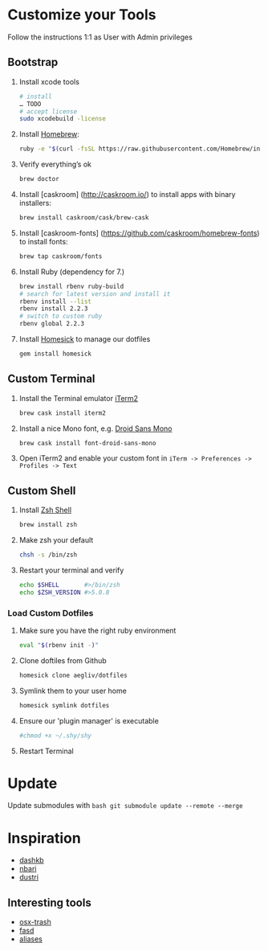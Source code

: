 Customize your Tools
====================
Follow the instructions 1:1 as User with Admin privileges

## Bootstrap
1. Install xcode tools
    ```bash
    # install
    … TODO
    # accept license
    sudo xcodebuild -license
    ```
    
2. Install [Homebrew](http://brew.sh/):
    ```bash
    ruby -e "$(curl -fsSL https://raw.githubusercontent.com/Homebrew/install/master/install)"
    ```
    
3. Verify everything’s ok
    ```bash 
    brew doctor
    ```
    
4. Install [caskroom] (http://caskroom.io/) to install apps with binary installers:
    ```bash
    brew install caskroom/cask/brew-cask
    ```

5. Install [caskroom-fonts] (https://github.com/caskroom/homebrew-fonts) to install fonts:
    ```bash
    brew tap caskroom/fonts 
    ```

6. Install Ruby (dependency for 7.)
    ```bash
    brew install rbenv ruby-build
    # search for latest version and install it
    rbenv install --list
    rbenv install 2.2.3
    # switch to custom ruby
    rbenv global 2.2.3
    ```
    
7. Install [Homesick](https://github.com/technicalpickles/homesick) to manage our dotfiles
    ```bash
    gem install homesick
    ```
    
## Custom Terminal
1. Install the Terminal emulator [iTerm2](https://www.iterm2.com/)

    ```bash
    brew cask install iterm2
    ```
    
2. Install a nice Mono font, e.g.  [Droid Sans Mono](https://www.google.com/fonts/specimen/Droid+Sans+Mono)

    ```bash
    brew cask install font-droid-sans-mono
    ```

3. Open iTerm2 and enable your custom font in ``iTerm -> Preferences -> Profiles -> Text``
    
## Custom Shell
1. Install [Zsh Shell](http://www.zsh.org)
    ```bash
    brew install zsh
    ```
    
2. Make zsh your default
    ```bash
    chsh -s /bin/zsh
    ```
    
3. Restart your terminal and verify
    ```bash
    echo $SHELL       #>/bin/zsh
    echo $ZSH_VERSION #>5.0.8
    ```

### Load Custom Dotfiles
1. Make sure you have the right ruby environment
    ```bash
    eval "$(rbenv init -)"
    ```

2. Clone doftiles from Github
    ```bash
    homesick clone aegliv/dotfiles
    ```

3. Symlink them to your user home
    ```bash
    homesick symlink dotfiles
    ```

4. Ensure our 'plugin manager' is executable
    ```bash
    #chmod +x ~/.shy/shy
    ```

5. Restart Terminal

# Update
Update submodules with
    ```bash
    git submodule update --remote --merge
    ```

# Inspiration
- [dashkb](https://github.com/dashkb/.files)
- [nbari](https://github.com/nbari/dotfiles)
- [dustri](https://dustri.org/b/my-zsh-configuration.html)

## Interesting tools
- [osx-trash](https://github.com/sindresorhus/osx-trash)
- [fasd](https://github.com/clvv/fasd)
- [aliases](http://www.thegeekstuff.com/2008/10/6-awesome-linux-cd-command-hacks-productivity-tip3-for-geeks/)
